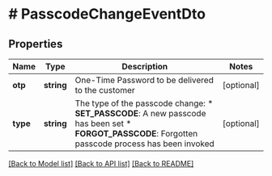 # # PasscodeChangeEventDto

## Properties

Name | Type | Description | Notes
------------ | ------------- | ------------- | -------------
**otp** | **string** | One-Time Password to be delivered to the customer | [optional]
**type** | **string** | The type of the passcode change:  * **SET_PASSCODE**: A new passcode has been set  * **FORGOT_PASSCODE**: Forgotten passcode process has been invoked | [optional]

[[Back to Model list]](../../README.md#models) [[Back to API list]](../../README.md#endpoints) [[Back to README]](../../README.md)
